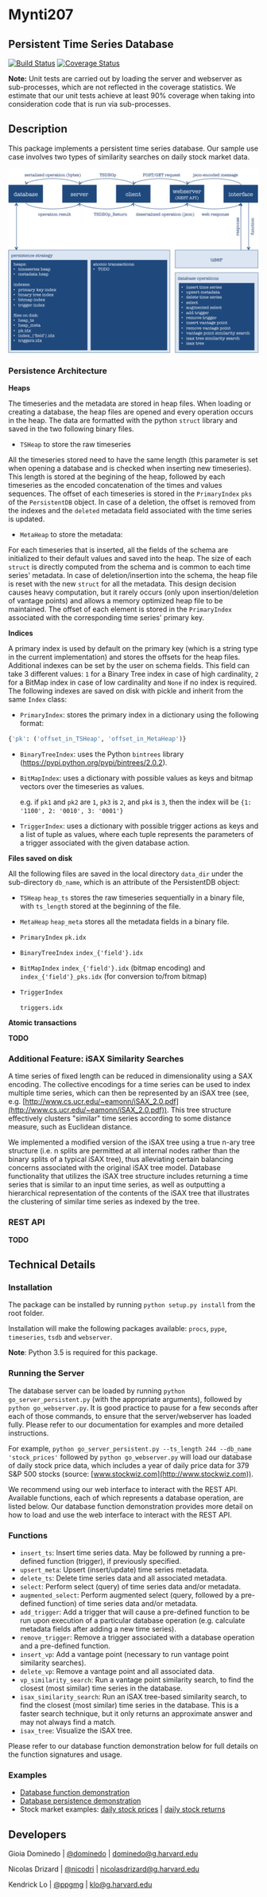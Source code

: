 
Mynti207
================================================


Persistent Time Series Database
------------------------------------------------

[![Build Status](https://travis-ci.org/Mynti207/cs207project.svg?branch=master)](https://travis-ci.org/Mynti207/cs207project) [![Coverage Status](https://coveralls.io/repos/github/Mynti207/cs207project/badge.svg?branch=master)](https://coveralls.io/github/Mynti207/cs207project?branch=master)


**Note:** Unit tests are carried out by loading the server and webserver as sub-processes, which are not reflected in the coverage statistics. We estimate that our unit tests achieve at least 90% coverage when taking into consideration code that is run via sub-processes.




Description
-----------

This package implements a persistent time series database. Our sample use case involves two types of similarity searches on daily stock market data.



![Database structure diagram](docs/img/db_structure.png)



### Persistence Architecture

**Heaps**

The timeseries and the metadata are stored in heap files. When loading or creating a database, the heap files are opened and every operation occurs in the heap. The data are formatted with the python `struct` library and saved in the two following binary files.

- `TSHeap` to store the raw timeseries

All the timeseries stored need to have the same length (this parameter is set when opening a database and is checked when inserting new timeseries). This length is stored at the begining of the heap, followed by each timeseries as the encoded concatenation of the times and values sequences. The offset of each timeseries is stored in the `PrimaryIndex` `pks` of the `PersistentDB` object. In case of a deletion, the offset is removed from the indexes and the `deleted` metadata field associated with the time series is updated.

- `MetaHeap` to store the metadata:

For each timeseries that is inserted, all the fields of the schema are initialized to their default values and saved into the heap. The size of each `struct` is directly computed from the schema and is common to each time series' metadata. In case of deletion/insertion into the schema, the heap file is reset with the new `struct` for all the metadata. This design decision causes heavy computation, but it rarely occurs (only upon insertion/deletion of vantage points) and allows a memory optimized heap file to be maintained. The offset of each element is stored in the `PrimaryIndex` associated with the corresponding time series' primary key.


**Indices**

A primary index is used by default on the primary key (which is a string type in the current implementation) and stores the offsets for the heap files. Additional indexes can be set by the user on schema fields. This field can take 3 different values: `1` for a Binary Tree index in case of high cardinality, `2` for a BitMap index in case of low cardinality and `None` if no index is required.
The following indexes are saved on disk with pickle and inherit from the same `Index` class:

- `PrimaryIndex`: stores the primary index in a dictionary using the following format: 
```python
{'pk': ('offset_in_TSHeap', 'offset_in_MetaHeap')}
```

- `BinaryTreeIndex`:
  uses the Python `bintrees` library (https://pypi.python.org/pypi/bintrees/2.0.2).

- `BitMapIndex`:
  uses a dictionary with possible values as keys and bitmap vectors over the timeseries as values.

  e.g. if `pk1` and `pk2` are `1`, `pk3` is `2`, and `pk4` is `3`, then the index will be ``{1: '1100', 2: '0010', 3: '0001'}``

- `TriggerIndex`: uses a dictionary with possible trigger actions as keys and a list of tuple as values, where each tuple represents the parameters of a trigger associated with the given database action.

**Files saved on disk**

All the following files are saved in the local directory `data_dir` under the sub-directory `db_name`, which is an attribute of the PersistentDB object:

- `TSHeap`
  `heap_ts` stores the raw timeseries sequentially in a binary file, with `ts_length` stored at the beginning of the file.

- `MetaHeap`
  `heap_meta` stores all the metadata fields in a binary file.

- `PrimaryIndex`
  `pk.idx`

- `BinaryTreeIndex`
  `index_{'field'}.idx`

- `BitMapIndex`
  `index_{'field'}.idx` (bitmap encoding) and `index_{'field'}_pks.idx` (for conversion to/from bitmap)

- `TriggerIndex`

  `triggers.idx`

**Atomic transactions**

**TODO**




### Additional Feature: iSAX Similarity Searches

A time series of fixed length can be reduced in dimensionality using a SAX encoding. The collective encodings for a time series can be used to index multiple time series, which can then be represented by an iSAX tree (see, e.g. [http://www.cs.ucr.edu/~eamonn/iSAX_2.0.pdf](http://www.cs.ucr.edu/~eamonn/iSAX_2.0.pdf)). This tree structure effectively clusters "similar" time series according to some distance measure, such as
Euclidean distance.

We implemented a modified version of the iSAX tree using a true n-ary tree structure (i.e. n splits are permitted at all internal nodes rather than the binary splits of a typical iSAX tree), thus alleviating certain balancing concerns associated with the original iSAX tree model. Database functionality that utilizes the iSAX tree structure includes returning a time series that is similar to an input time series, as well as outputting a hierarchical representation of the contents of the iSAX tree that illustrates the clustering of similar time series as indexed by the tree.



### REST API

**TODO**




## Technical Details

### Installation

The package can be installed by running `python setup.py install` from the root folder.

Installation will make the following packages available: `procs`, `pype`, `timeseries`, `tsdb` and `webserver`.

**Note**: Python 3.5 is required for this package.




### Running the Server
The database server can be loaded by running `python go_server_persistent.py` (with the appropriate arguments), followed by `python go_webserver.py`. It is good practice to pause for a few seconds after each of those commands, to ensure that the server/webserver has loaded fully. Please refer to our documentation for examples and more detailed instructions.

For example, `python go_server_persistent.py --ts_length 244 --db_name 'stock_prices'` followed by `python go_webserver.py` will load our database of daily stock price data, which includes a year of daily price data for 379 S&P 500 stocks (source: [www.stockwiz.com](http://www.stockwiz.com)).

We recommend using our web interface to interact with the REST API. Available functions, each of which represents a database operation, are listed below. Our database function demonstration provides more detail on how to load and use the web interface to interact with the REST API.



### Functions
* `insert_ts`: Insert time series data. May be followed by running a pre-defined function (trigger), if previously specified.
* `upsert_meta`: Upsert (insert/update) time series metadata.
* `delete_ts`: Delete time series data and all associated metadata.
* `select`: Perform select (query) of time series data and/or metadata.
* `augmented_select`: Perform augmented select (query, followed by a pre-defined function) of time series data and/or metadata.
* `add_trigger`: Add a trigger that will cause a pre-defined function to be run upon execution of a particular database operation (e.g. calculate metadata fields after adding a new time series).
* `remove_trigger`: Remove a trigger associated with a database operation and a pre-defined function.
* `insert_vp`: Add a vantage point (necessary to run vantage point similarity searches).
* `delete_vp`: Remove a vantage point and all associated data.
* `vp_similarity_search`: Run a vantage point similarity search, to find the closest (most similar) time series in the database.
* `isax_similarity_search`: Run an iSAX tree-based similarity search, to find the closest (most similar) time series in the database. This is a faster search technique, but it only returns an approximate answer and may not always find a match.
* `isax_tree`: Visualize the iSAX tree.

Please refer to our database function demonstration below for full details on the function signatures and usage.




### Examples
* [Database function demonstration](docs/demo.ipynb)
* [Database persistence demonstration](docs/persistence_demo.ipynb)
* Stock market examples: [daily stock prices](docs/stock_example_prices.ipynb) | [daily stock returns](docs/stock_example_returns.ipynb)





Developers
----------

Gioia Dominedo  |  [@dominedo](https://github.com/dominedo)  |  dominedo@g.harvard.edu

Nicolas Drizard  |  [@nicodri](https://github.com/nicodri)  |  nicolasdrizard@g.harvard.edu

Kendrick Lo  |  [@ppgmg](https://github.com/ppgmg)  |  klo@g.harvard.edu

